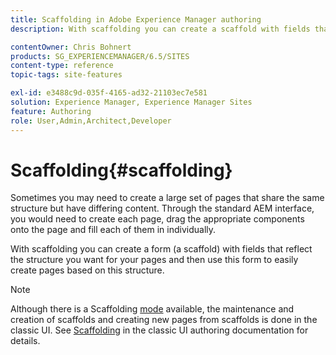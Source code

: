 ```yaml
---
title: Scaffolding in Adobe Experience Manager authoring
description: With scaffolding you can create a scaffold with fields that reflect the structure you want for your pages and then use this form to create pages based on this structure.

contentOwner: Chris Bohnert
products: SG_EXPERIENCEMANAGER/6.5/SITES
content-type: reference
topic-tags: site-features

exl-id: e3488c9d-035f-4165-ad32-21103ec7e581
solution: Experience Manager, Experience Manager Sites
feature: Authoring
role: User,Admin,Architect,Developer
---
```

# Scaffolding{#scaffolding}

Sometimes you may need to create a large set of pages that share the same structure but have differing content. Through the standard AEM interface, you would need to create each page, drag the appropriate components onto the page and fill each of them in individually.

With scaffolding you can create a form (a scaffold) with fields that reflect the structure you want for your pages and then use this form to easily create pages based on this structure.

>[!NOTE]
>
>Although there is a Scaffolding [mode](/help/sites-authoring/author-environment-tools.md#page-modes) available, the maintenance and creation of scaffolds and creating new pages from scaffolds is done in the classic UI. See [Scaffolding](/help/sites-classic-ui-authoring/classic-feature-scaffolding.md) in the classic UI authoring documentation for details.
